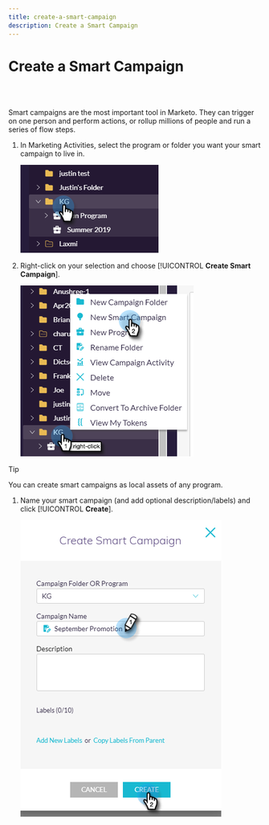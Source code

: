 ```yaml
---
title: create-a-smart-campaign
description: Create a Smart Campaign
---
```


# Create a Smart Campaign

<br>&nbsp;

Smart campaigns are the most important tool in Marketo. They can trigger on one person and perform actions, or rollup millions of people and run a series of flow steps.

1. In Marketing Activities, select the program or folder you want your smart campaign to live in.

   ![Image One](/help/sky/assets/smart-campaigns/create-a-smart-campaign/create-a-smart-campaign-1.png)

1. Right-click on your selection and choose [!UICONTROL **Create Smart Campaign**].

   ![Image Two](/help/sky/assets/smart-campaigns/create-a-smart-campaign/create-a-smart-campaign-2.png)

>[!TIP]
>
>You can create smart campaigns as local assets of any program.

1. Name your smart campaign (and add optional description/labels) and click [!UICONTROL **Create**].

   ![Image Three](/help/sky/assets/smart-campaigns/create-a-smart-campaign/create-a-smart-campaign-3.png)
